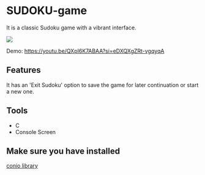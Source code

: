 # SUDOKU-game

It is a classic Sudoku game with a vibrant interface.

![](https://gist.githubusercontent.com/gihadmecha/07276243e9d1171250b32606a81955d8/raw/92cbf2de1fbf1676885f4a62ce0b39c24a1cb2f0/SUDOKU.png)

Demo: https://youtu.be/QXpI6K7ABAA?si=eDXQXgZRt-vgqyqA 

## Features
It has an 'Exit Sudoku' option to save the game for later continuation or start a new one.

## Tools 
- C
- Console Screen

## Make sure you have installed
[conio library](https://github.com/thradams/conio)
